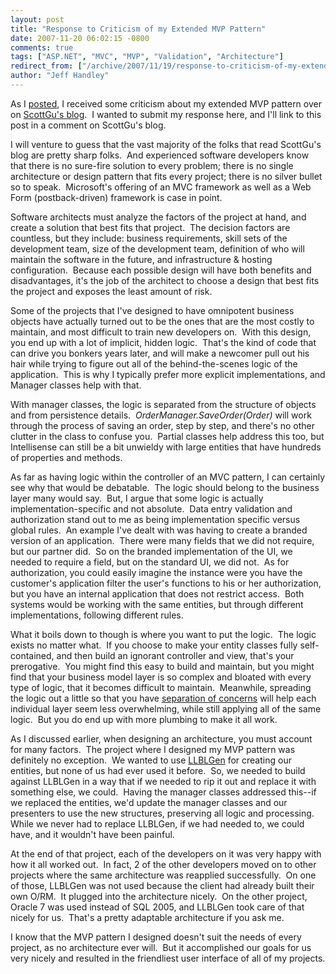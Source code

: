 ```yaml
---
layout: post
title: "Response to Criticism of my Extended MVP Pattern"
date: 2007-11-20 06:02:15 -0800
comments: true
tags: ["ASP.NET", "MVC", "MVP", "Validation", "Architecture"]
redirect_from: ["/archive/2007/11/19/response-to-criticism-of-my-extended-mvp-pattern.aspx/"]
author: "Jeff Handley"
---
```

<!-- more -->
<p>As I <a href="http://jeffhandley.com/archive/2007/11/19/criticism-of-my-extended-mvp-pattern.aspx" target="_blank">posted</a>, I received some criticism about my extended MVP pattern over on <a href="http://weblogs.asp.net/scottgu/archive/2007/11/13/asp-net-mvc-framework-part-1.aspx" target="_blank">ScottGu's blog</a>.  I wanted to submit my response here, and I'll link to this post in a comment on ScottGu's blog.</p>  <p>I will venture to guess that the vast majority of the folks that read ScottGu's blog are pretty sharp folks.  And experienced software developers know that there is no sure-fire solution to every problem; there is no single architecture or design pattern that fits every project; there is no silver bullet so to speak.  Microsoft's offering of an MVC framework as well as a Web Form (postback-driven) framework is case in point.</p>  <p>Software architects must analyze the factors of the project at hand, and create a solution that best fits that project.  The decision factors are countless, but they include: business requirements, skill sets of the development team, size of the development team, definition of who will maintain the software in the future, and infrastructure &amp; hosting configuration.  Because each possible design will have both benefits and disadvantages, it's the job of the architect to choose a design that best fits the project and exposes the least amount of risk.</p>  <p>Some of the projects that I've designed to have omnipotent business objects have actually turned out to be the ones that are the most costly to maintain, and most difficult to train new developers on.  With this design, you end up with a lot of implicit, hidden logic.  That's the kind of code that can drive you bonkers years later, and will make a newcomer pull out his hair while trying to figure out all of the behind-the-scenes logic of the application.  This is why I typically prefer more explicit implementations, and Manager classes help with that.</p>  <p>With manager classes, the logic is separated from the structure of objects and from persistence details.  <em>OrderManager.SaveOrder(Order)</em> will work through the process of saving an order, step by step, and there's no other clutter in the class to confuse you.  Partial classes help address this too, but Intellisense can still be a bit unwieldy with large entities that have hundreds of properties and methods.</p>  <p>As far as having logic within the controller of an MVC pattern, I can certainly see why that would be debatable.  The logic should belong to the business layer many would say.  But, I argue that some logic is actually implementation-specific and not absolute.  Data entry validation and authorization stand out to me as being implementation specific versus global rules.  An example I've dealt with was having to create a branded version of an application.  There were many fields that we did not require, but our partner did.  So on the branded implementation of the UI, we needed to require a field, but on the standard UI, we did not.  As for authorization, you could easily imagine the instance were you have the customer's application filter the user's functions to his or her authorization, but you have an internal application that does not restrict access.  Both systems would be working with the same entities, but through different implementations, following different rules.</p>  <p>What it boils down to though is where you want to put the logic.  The logic exists no matter what.  If you choose to make your entity classes fully self-contained, and then build an ignorant controller and view, that's your prerogative.  You might find this easy to build and maintain, but you might find that your business model layer is so complex and bloated with every type of logic, that it becomes difficult to maintain.  Meanwhile, spreading the logic out a little so that you have <a href="http://en.wikipedia.org/wiki/Separation_of_concerns" target="_blank">separation of concerns</a> will help each individual layer seem less overwhelming, while still applying all of the same logic.  But you do end up with more plumbing to make it all work.</p>  <p>As I discussed earlier, when designing an architecture, you must account for many factors.  The project where I designed my MVP pattern was definitely no exception.  We wanted to use <a href="http://www.llblgen.com" target="_blank">LLBLGen</a> for creating our entities, but none of us had ever used it before.  So, we needed to build against LLBLGen in a way that if we needed to rip it out and replace it with something else, we could.  Having the manager classes addressed this--if we replaced the entities, we'd update the manager classes and our presenters to use the new structures, preserving all logic and processing.  While we never had to replace LLBLGen, if we had needed to, we could have, and it wouldn't have been painful.</p>  <p>At the end of that project, each of the developers on it was very happy with how it all worked out.  In fact, 2 of the other developers moved on to other projects where the same architecture was reapplied successfully.  On one of those, LLBLGen was not used because the client had already built their own O/RM.  It plugged into the architecture nicely.  On the other project, Oracle 7 was used instead of SQL 2005, and LLBLGen took care of that nicely for us.  That's a pretty adaptable architecture if you ask me.</p>  <p>I know that the MVP pattern I designed doesn't suit the needs of every project, as no architecture ever will.  But it accomplished our goals for us very nicely and resulted in the friendliest user interface of all of my projects.</p>
